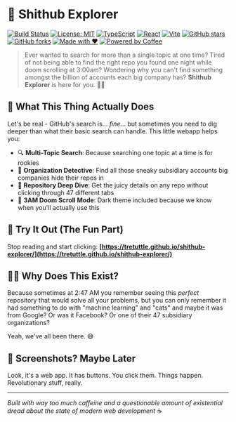 # 🤡 Shithub Explorer

[![Build Status](https://github.com/tretuttle/shithub-explorer/workflows/deploy/badge.svg)](https://github.com/tretuttle/shithub-explorer/actions)
[![License: MIT](https://img.shields.io/badge/License-MIT-yellow.svg)](https://opensource.org/licenses/MIT)
[![TypeScript](https://img.shields.io/badge/TypeScript-007ACC?style=flat&logo=typescript&logoColor=white)](https://www.typescriptlang.org/)
[![React](https://img.shields.io/badge/React-20232A?style=flat&logo=react&logoColor=61DAFB)](https://reactjs.org/)
[![Vite](https://img.shields.io/badge/Vite-646CFF?style=flat&logo=vite&logoColor=white)](https://vitejs.dev/)
[![GitHub stars](https://img.shields.io/github/stars/tretuttle/shithub-explorer?style=social)](https://github.com/tretuttle/shithub-explorer/stargazers)
[![GitHub forks](https://img.shields.io/github/forks/tretuttle/shithub-explorer?style=social)](https://github.com/tretuttle/shithub-explorer/network)
[![Made with ❤️](https://img.shields.io/badge/Made%20with-❤️-red.svg)](https://github.com/tretuttle/shithub-explorer)
[![Powered by Coffee](https://img.shields.io/badge/Powered%20by-Coffee-brown.svg)](https://buymeacoffee.com)

> Ever wanted to search for more than a single topic at one time? Tired of not being able to find the right repo you found one night while doom scrolling at 3:00am? Wondering why you can't find something amongst the billion of accounts each big company has? **Shithub Explorer** is here for you. 🕵️‍♂️

## 🎯 What This Thing Actually Does

Let's be real - GitHub's search is... *fine*... but sometimes you need to dig deeper than what their basic search can handle. This little webapp helps you:

- 🔍 **Multi-Topic Search**: Because searching one topic at a time is for rookies
- 🏢 **Organization Detective**: Find all those sneaky subsidiary accounts big companies hide their repos in
- 🧭 **Repository Deep Dive**: Get the juicy details on any repo without clicking through 47 different tabs
- 🌙 **3AM Doom Scroll Mode**: Dark theme included because we know when you'll actually use this

## 🚀 Try It Out (The Fun Part)

Stop reading and start clicking: **[https://tretuttle.github.io/shithub-explorer/](https://tretuttle.github.io/shithub-explorer/)**

## 🤷‍♂️ Why Does This Exist?

Because sometimes at 2:47 AM you remember seeing this *perfect* repository that would solve all your problems, but you can only remember it had something to do with "machine learning" and "cats" and maybe it was from Google? Or was it Facebook? Or one of their 47 subsidiary organizations?

Yeah, we've all been there. 😅

## 🎨 Screenshots? Maybe Later

Look, it's a web app. It has buttons. You click them. Things happen. Revolutionary stuff, really.

---

*Built with way too much caffeine and a questionable amount of existential dread about the state of modern web development* ☕️

<!-- Trigger GitHub Pages setup -->